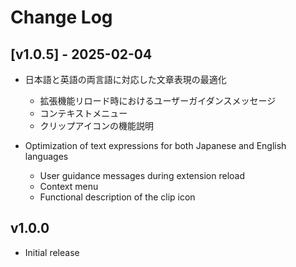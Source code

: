 # Change Log

## [v1.0.5] - 2025-02-04
- 日本語と英語の両言語に対応した文章表現の最適化
   - 拡張機能リロード時におけるユーザーガイダンスメッセージ
   - コンテキストメニュー
   - クリップアイコンの機能説明


- Optimization of text expressions for both Japanese and English languages
   - User guidance messages during extension reload
   - Context menu
   - Functional description of the clip icon





## v1.0.0
- Initial release
